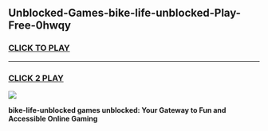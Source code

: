 
## Unblocked-Games-bike-life-unblocked-Play-Free-0hwqy
<h3>
<a href="https://premium76.site?title=bike-life-unblocked&ref=18A1">CLICK TO PLAY</a></h3>
<hr>

<h3>
<a href="https://premium76.site?title=bike-life-unblocked&ref=18A1">CLICK 2 PLAY</a>
  
</h3>

<a href="https://premium76.site?title=bike-life-unblocked&ref=18A1"><img src="https://clearcache.store/games.png"></a>


**bike-life-unblocked games unblocked: Your Gateway to Fun and Accessible Online Gaming**
